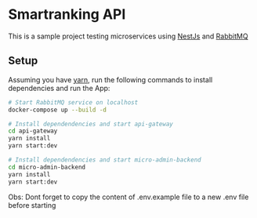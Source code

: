 # Smartranking API

This is a sample project testing microservices using [NestJs](https://nestjs.com) and [RabbitMQ](https://www.rabbitmq.com)

## Setup

Assuming you have [yarn](https://yarnpkg.com/), run the following commands to install dependencies and run the App:

```sh
# Start RabbitMQ service on localhost
docker-compose up --build -d

# Install dependendencies and start api-gateway
cd api-gateway
yarn install
yarn start:dev

# Install dependendencies and start micro-admin-backend
cd micro-admin-backend
yarn install
yarn start:dev
```
Obs: Dont forget to copy the content of .env.example file to a new .env file before starting